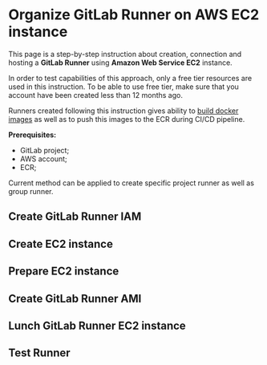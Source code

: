 # Organize GitLab Runner on AWS EC2 instance

This page is a step-by-step instruction about creation,
connection and hosting a **GitLab Runner** using **Amazon Web Service EC2** instance.

In order to test capabilities of this approach, only a free tier resources are used in this instruction.
To be able to use free tier, make sure that you account have been created less than 12 months ago.

Runners created following this instruction gives ability to [build docker images](https://docs.gitlab.com/ee/ci/docker/using_docker_build.html)
as well as to push this images to the ECR during CI/CD pipeline.

**Prerequisites:**
 - GitLab project;
 - AWS account;
 - ECR;
 
 Current method can be applied to create specific project runner as well as group runner.
 
## Create GitLab Runner IAM
 
## Create EC2 instance
 
## Prepare EC2 instance
 
## Create GitLab Runner AMI

## Lunch GitLab Runner EC2 instance

## Test Runner
